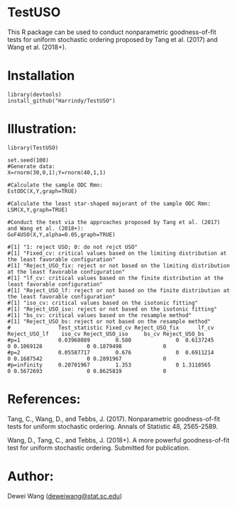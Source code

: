 # TestUSO

This R package can be used to conduct nonparametric goodness-of-fit tests for uniform stochastic ordering proposed by Tang et al. (2017) and Wang et al. (2018+).

# Installation

    library(devtools)
    install_github("Harrindy/TestUSO") 

# Illustration:

    library(TestUSO)
    
    set.seed(100)
    #Generate data:
    X=rnorm(30,0,1);Y=rnorm(40,1,1)  

    #Calculate the sample ODC Rmn:
    EstODC(X,Y,graph=TRUE)    

    #Calculate the least star-shaped majorant of the sample ODC Rmn:
    LSM(X,Y,graph=TRUE) 

    #Conduct the test via the approaches proposed by Tang et al. (2017) and Wang et al. (2018+):
    GoF4USO(X,Y,alpha=0.05,graph=TRUE) 

    #[1] "1: reject USO; 0: do not rejct USO"
    #[1] "Fixed_cv: critical values based on the limiting distribution at the least favorable configuration"
    #[1] "Reject_USO_fix: reject or not based on the limiting distribution at the least favorable configuration"
    #[1] "lf_cv: critical values based on the finite distribution at the least favorable configuration"
    #[1] "Reject_USO_lf: reject or not based on the finite distribution at the least favorable configuration"
    #[1] "iso_cv: critical values based on the isotonic fitting"
    #[1] "Reject_USO_iso: reject or not based on the isotonic fitting"
    #[1] "bs_cv: critical values based on the resample method"
    #[1] "Reject_USO_bs: reject or not based on the resample method"
    #               Test_statistic Fixed_cv Reject_USO_fix      lf_cv Reject_USO_lf    iso_cv Reject_USO_iso     bs_cv Reject_USO_bs
    #p=1            0.03968089        0.580              0  0.6137245             0 0.1069128              0 0.1879498             0
    #p=2            0.05587717        0.676              0  0.6911214             0 0.1687542              0 0.2891967             0
    #p=infinity     0.20701967        1.353              0 1.3118565             0 0.5672693              0 0.8625819             0

# References:

Tang, C., Wang, D., and Tebbs, J. (2017). Nonparametric goodness-of-fit tests for uniform stochastic ordering. Annals of Statistic 48, 2565-2589.

Wang, D., Tang, C., and Tebbs, J. (2018+). A more powerful goodness-of-fit test for uniform stochastic ordering. Submitted for publication.

# Author:
Dewei Wang (deweiwang@stat.sc.edu)
